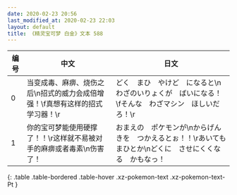 ```yaml
---
date: 2020-02-23 20:56
last_modified_at: 2020-02-23 22:03
layout: default
title: 《精灵宝可梦 白金》文本 588
---
```

| 编号 | 中文 | 日文 |
| ---- | ---- | ---- |
| 0 | 当变成毒、麻痹、烧伤之后\n招式的威力会成倍增强！\f真想有这样的招式学习器！\r | どく　まひ　やけど　になると\nわざのいりょくが　ばいになる！\fそんな　わざマシン　ほしいだろ！\r |
| 1 | 你的宝可梦能使用硬撑了！！\r这样就不易被对手的麻痹或者毒素\n伤害了！ | おまえの　ポケモンが\nからげんきを　つかえるとぉ！！\rあいても　まひとか\nどくに　させにくくなる　かもなっ！ |
{: .table .table-bordered .table-hover .xz-pokemon-text .xz-pokemon-text-Pt }